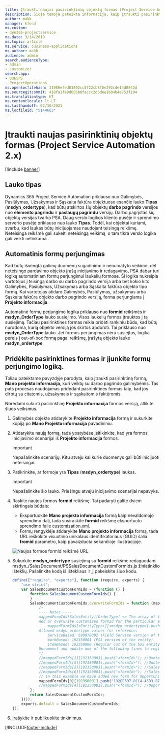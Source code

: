 ```yaml
---
title: Įtraukti naujas pasirinktinių objektų formas (Project Service Automation 2.x)
description: Šioje temoje pateikta informacija, kaip įtraukti pasirinktinių objektų formas, skirtas galimybėms, pasiūlymams, užsakymams arba sąskaitoms faktūroms Dynamics 365 Project Service Automation 2.x.
author: makk
manager: kfend
ms.custom:
- dyn365-projectservice
ms.date: 3/14/2019
ms.topic: article
ms.service: business-applications
ms.author: makk
audience: admin
search.audienceType:
- admin
- customizer
search.app:
- D365PS
- ProjectOperations
ms.openlocfilehash: 31986efed81892cc5722cb8f5e292cde14d8843d
ms.sourcegitcommit: 418fa1fe9d605b8faccc2d5dee1b04b4e753f194
ms.translationtype: HT
ms.contentlocale: lt-LT
ms.lasthandoff: 02/10/2021
ms.locfileid: "5144603"
---
```

# <a name="add-new-custom-entity-forms-project-service-automation-2x"></a>Įtraukti naujas pasirinktinių objektų formas (Project Service Automation 2.x)

[!include [banner](../../includes/psa-now-project-operations.md)]

## <a name="type-field"></a>Lauko tipas 

Dynamics 365 Project Service Automation priklauso nuo Galimybės, Pasiūlymas, Užsakymas ir Sąskaita faktūra objektuose esančio lauko **Tipas** (**msdyn\_ordertype**), kad būtų atskirtos šių objektų **darbo pagrindo** versijos nuo **elemento pagrindu** ir **paslaugų pagrindu** versijų. Darbo pagrįstas šių objektų versijas tvarko PSA. Daug verslo logikos kliento pusėje ir sprendimo serverio pusėje priklauso nuo lauko **Tipas**. Todėl, kai objektai kuriami, svarbu, kad laukas būtų inicijuojamas naudojant teisingą reikšmę. Neteisinga reikšmė gali sukelti neteisingą veikimą, o tam tikra verslo logika gali veikti netinkamai.

## <a name="automatic-form-switching"></a>Automatinis formų perjungimas

Kad būtų išvengta galimų duomenų sugadinimo ir nenumatyto veikimo, dėl neteisingo pardavimo objekto įrašų inicijavimo ir redagavimo, PSA dabar turi logiką automatiniam formų perjungimui laukelių formose. Ši logika nukreipia vartotojus į teisingą darbo su darbo pagrindo versija arba bet kokio kito Galimybės, Pasiūlymas, Užsakymas arba Sąskaita faktūra objekto tipo formą. Kai vartotojas atidaro Galimybės, Pasiūlymas, užsakymas arba Sąskaita faktūra objekto darbo pagrindo versiją, forma perjungiama į **Projekto informacija**.

Automatinė formų perjungimo logika priklauso nuo **formid** reikšmės ir **msdyn\_OrderType** lauko susiejimo. Visos laukelių formos įtrauktos į tą susiejimą. Tačiau pasirinktines formas reikia pridėti rankiniu būdu, kad būtų nurodoma, kurią objekto versiją jos skirtos apdoroti. Tai priklauso nuo **msdyn\_OrderType** lauko. Jei formos perjungimas nėra susiejtas, logika pereis į out-of-box formą pagal reikšmę, įrašytą objekto lauke **msdyn\_ordertype**.

## <a name="add-custom-forms-and-turn-on-the-form-switching-logic"></a>Pridėkite pasirinktines formas ir įjunkite formų perjungimo logiką.

Toliau pateiktame pavyzdyje parodyta, kaip įtraukti pasirinktinę formą, **Mano projekto informacija**, kuri veiktų su darbo pagrindo galimybėmis. Tas pats procesas naudojamas pridedant pasirinktines formas taip, kad jos dirbtų su citatomis, užsakymais ir sąskaitomis faktūromis.

Norėdami sukurti pasirinktinę **Projekto informacija** formos versiją, atlikite šiuos veiksmus.

1. Galimybės objekte atidarykite **Projekto informacija** formą ir sukurkite kopiją po **Mano Projekto informacija** pavadinimu.
2. Atidarykite naują formą, tada ypatybėse įsitikinkite, kad yra formos inicijavimo scenarijai iš **Projekto informacija** formos. 

    > [!IMPORTANT]
    > Nepašalinkite scenarijų. Kitu atveju kai kurie duomenys gali būti inicijuoti neteisingai.

3. Patikrinkite, ar formoje yra **Tipas** (**msdyn\_ordertype**) laukas. 

    > [!IMPORTANT]
    > Nepašalinkite šio lauko. Priešingu atveju inicijavimo scenarijai nepavyks.

4. Raskite naujos formos **formid** reikšmę. Tai padaryti galite dviem skirtingais būdais:

    - Eksportuokite **Mano projekto informacija** formą kaip nevaldomojo sprendimo dalį, tada susiraskite **formid** reikšmę eksportuoto sprendimo faile customization.xml.
    - Formų rengyklėje atidarykite **Mano projekto informacija** formą, tada URL ieškokite visuotinio unikalaus identifikatoriaus (GUID) šalia **fromid** parametro, kaip pavaizduota sekančioje iliustracijoje.

    ![Naujos formos formId reikšmė URL](media/how-to-add-custom-forms-in-v2.0.png)

5. Sukurkite **msdyn\_ordertype** susiejimą su **formid** reikšme redaguodami msdyn\_/SalesDocument/PSSalesDocumentCustomFormIds.js žiniatinklio išteklių. Pašalinkite kodą iš ištekliaus ir jį pakeiskite šiuo kodu.

    ```javascript
    define(["require", "exports"], function (require, exports) {
        "use strict";
        var SalesDocumentCustomFormIds = (function () {
            function SalesDocumentCustomFormIds() {
            }
            SalesDocumentCustomFormIds.overwriteFormIds = function (mappedFormIds) {
                /*
                ---- Notes ----
                mappedFormIds[SalesEntity][OrderType] => The array of forms IDs that support particular entity and order type
                Add or overwrite customized formId for the particular entity and order type by calling:
                    mappedFormIds[<EntityType>][<msdyn_ordertype>].push("<formId>");
                Allowed msdyn_ordertype values for reference:
                    ServiceBased: 690970002 (Field Service version of the entity)
                    WorkBased: 192350001 (PSA version of the entity)
                    ItemBased: 192350000 (Regular out of the box entity)
                Uncomment and update one of the following lines to register custom PSA form for required entity:
                */      
                //mappedFormIds[1][192350001].push("<formId>"); //Quote
                //mappedFormIds[5][192350001].push("<formId>"); //Quote Line
                //mappedFormIds[2][192350001].push("<formId>"); //Sales Order
                //mappedFormIds[6][192350001].push("<formId>"); //Sales Order Line
                // In this example we have added new form for Opportunity
                mappedFormIds[0][192350001].push("192EE537-DCC4-45D3-B7AF-EA694B9113D2"); //Opportunity
                //mappedFormIds[4][192350001].push("<formId>"); //Opportunity Line
            };
            return SalesDocumentCustomFormIds;
        }());
        exports.default = SalesDocumentCustomFormIds;
    });
    ```

6. Įrašykite ir publikuokite tinkinimus.


[!INCLUDE[footer-include](../../includes/footer-banner.md)]